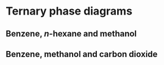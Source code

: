 # Ternary phase diagrams

## Benzene, _n_-hexane and methanol

## Benzene, methanol and carbon dioxide